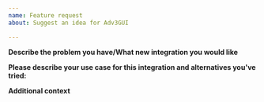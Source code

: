 ```yaml
---
name: Feature request
about: Suggest an idea for Adv3GUI

---
```


<!-- READ THIS FIRST:
 - This is for feature requests only, for issues please go to the issues repository.
 - Please be as descriptive as possible, especially use-cases that can otherwise not be solved boost the problem's priority.

 DO NOT DELETE ANY TEXT from this template! Otherwise the issue may be closed without a comment.
-->

**Describe the problem you have/What new integration you would like**
<!-- A description of what you want to happen. -->

**Please describe your use case for this integration and alternatives you've tried:**
<!-- A clear and concise description of what the problem is. -->

**Additional context**
<!-- Add any other context about the feature request here. -->


<!-- LEAVE THIS LINE AS-IS AND DON'T DELETE IT, OTHERWISE THE FEATURE REQUEST WILL BE CLOSED AUTOMATICALLY. -->
